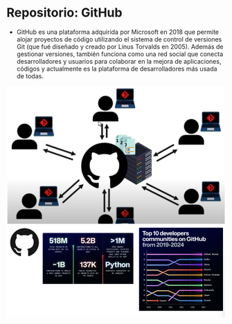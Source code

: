 # Repositorio: GitHub

- GitHub es una plataforma adquirida por Microsoft en 2018 que permite alojar proyectos de código utilizando el sistema de control de versiones Git (que fué diseñado y creado por Linus Torvalds en 2005). Además de gestionar versiones, también funciona como una red social que conecta desarrolladores y usuarios para colaborar en la mejora de aplicaciones, códigos y actualmente es la plataforma de desarrolladores más usada de todas.

![git2](img/git2.png.png) ![git3](img/git3.png)
